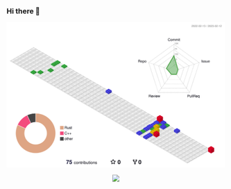 ### Hi there 👋

<!--
**designer-jqy/designer-jqy** is a ✨ _special_ ✨ repository because its `README.md` (this file) appears on your GitHub profile.

Here are some ideas to get you started:

- 🔭 I’m currently working on ...
- 🌱 I’m currently learning ...
- 👯 I’m looking to collaborate on ...
- 🤔 I’m looking for help with ...
- 💬 Ask me about ...
- 📫 How to reach me: ...
- 😄 Pronouns: ...
- ⚡ Fun fact: ...
-->

![](./profile-3d-contrib/profile-gitblock.svg)


<p align="center">
  <img height="200" src="https://github-readme-stats.vercel.app/api?username=designer-jqy&count_private=true&include_all_commits=true&show_icons=true&custom_title=Vitamin%20C%27s%20Github%20status" />
</p>
